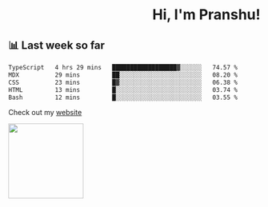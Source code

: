 <div align="right" >
   
   <H1>Hi, I'm Pranshu!</H1>

</div>

## 📊 Last week so far
<!--START_SECTION:waka-->

```txt
TypeScript   4 hrs 29 mins   ██████████████████▓░░░░░░   74.57 %
MDX          29 mins         ██░░░░░░░░░░░░░░░░░░░░░░░   08.20 %
CSS          23 mins         █▓░░░░░░░░░░░░░░░░░░░░░░░   06.38 %
HTML         13 mins         █░░░░░░░░░░░░░░░░░░░░░░░░   03.74 %
Bash         12 mins         █░░░░░░░░░░░░░░░░░░░░░░░░   03.55 %
```

<!--END_SECTION:waka-->

Check out my [website](https://pranshu05.vercel.app)

<img align="left" width="150" src="https://user-images.githubusercontent.com/70943732/209951571-93b7afe5-f523-4683-b725-5d94b287e94e.png">

